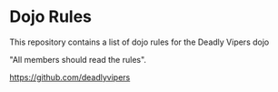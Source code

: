 Dojo Rules
==========

This repository contains a list of dojo rules for the Deadly Vipers dojo

"All members should read the rules".

https://github.com/deadlyvipers
